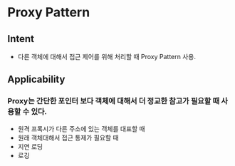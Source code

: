 # Proxy Pattern

## Intent
- 다른 객체에 대해서 접근 제어를 위해 처리할 때 Proxy Pattern 사용.

## Applicability      

### Proxy는 간단한 포인터 보다 객체에 대해서 더 정교한 참고가 필요할 때 사용할 수 있다.
- 원격 프록시가 다른 주소에 있는 객체를 대표할 때
- 원래 객체대해서 접근 통제가 필요할 때
- 지연 로딩
- 로깅

